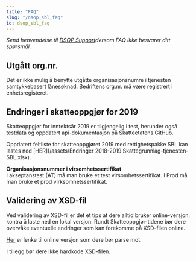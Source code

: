 ```yaml
---
title: "FAQ"
slug: "/dsop_sbl_faq"
id: dsop_sbl_faq
---
```


*Send henvendelse til [DSOP Support](https:/support.dsop.no/)dersom FAQ ikke besvarer ditt spørsmål.*

## Utgått org.nr.
Det er ikke mulig å benytte utgåtte organisasjonsnumre i tjenesten samtykkebasert lånesøknad.
Bedriftens org.nr. må være registrert i enhetsregisteret.

## Endringer i skatteoppgjør for 2019
Skatteoppgjør for inntektsår 2019 er tilgjengelig i test, herunder også testdata og oppdatert api-dokumentasjon på Skatteetatens GitHub.

Oppdatert  feltliste for skatteoppgjøret 2019 med rettighetspakke SBL kan lastes ned [HER](/assets/Endringer 2018-2019 Skattegrunnlag-tjenesten-SBL.xlsx).

**Organisasjonsnummer i virsomhetssertifikat** <br  />
I akseptanstest (AT) må man bruke et test virsomhetssertifikat. I Prod må man bruke et prod virksomhetssertifikat.

## Validering av XSD-fil
Ved validering av XSD-fil er det et tips at dere alltid bruker online-versjon, kontra å laste ned en lokal versjon. Rundt Skatteoppgjør-tidene bør dere overvåke eventuelle endringer som kan forekomme på XSD-filen online.

[Her](https:/skatteetaten.github.io/datasamarbeid-api-dokumentasjon/download/SpesifisertSummertSkattegrunnlag.xsd) er lenke til online versjon som dere bør parse mot.

I tillegg bør dere ikke hardkode XSD-filen.

